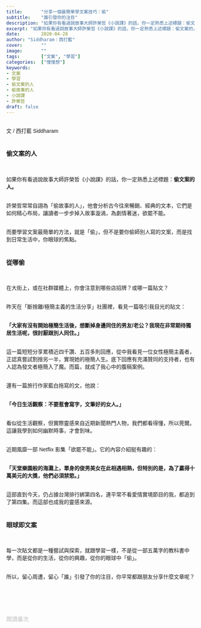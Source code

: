 ```yaml
---
title:       "分享一個最簡單學文案技巧：偷"
subtitle:    "誰引發你的注目"
description: "如果你有看過說故事大師許榮哲《小說課》的話，你一定熟悉上述標題：偷文案的人..."
excerpt: "如果你有看過說故事大師許榮哲《小說課》的話，你一定熟悉上述標題：偷文案的人..."
date:        2020-04-28
author: "Siddharam｜西打藍"
cover:       ""
image:       ""
tags:        ["文案", "學習"]
categories:  ["慢慢想"]
keywords:
- 文案
- 學習
- 偷文案的人
- 偷故事的人
- 小說課
- 許榮哲
draft: false
---
```


<article style="font-family: 'Noto Sans TC', '微軟正黑體', sans-serif; font-weight: 300;">

<br>文 / 西打藍 Siddharam<br><br>

<h3 class="article-h1-color">偷文案的人</h3><br>

如果你有看過說故事大師許榮哲《小說課》的話，你一定熟悉上述標題：<b>偷文案的人。</b><br><br>

許榮哲常常自詡為「偷故事的人」，他會分析古今往來暢銷、經典的文本，它們是如何精心布局，讓讀者一步步掉入故事漩渦，為劇情著迷，欲罷不能。<br><br>

而要學習文案最簡單的方法，就是「偷」，但不是要你偷師別人寫的文案，而是找到日常生活中，你眼球的焦點。<br><br>

<h3 class="article-h1-color">從哪偷</h3><br>

在大街上，或在社群媒體上，你會注意到哪些店招牌？或哪一篇貼文？<br><br>

昨天在「斷捨離/極簡主義的生活分享」社團裡，看見一篇吸引我目光的貼文：<br><br>

<b>「大家有沒有開始極簡生活後，想斷掉身邊同住的男友/老公？我現在非常期待獨居生活呢，很討厭跟別人同住。」</b><br><br>

這一篇短短分享累積近四千讚、五百多則回應，從中我看見一位女性極簡主義者，正認真嘗試割捨另一半，實現她的極簡人生。底下回應有充滿贊同的支持者，也有人認為發文者極簡入了魔。而篇，就成了我心中的腹稿案例。<br><br>

還有一篇旅行作家藍白拖寫的文，他說：<br><br>

<b>「今日生活觀察：不要惹會寫字，文筆好的女人。」</b><br><br>

看似從生活觀察，但實際靈感來自近期新聞熱門人物，我們都看得懂，所以莞爾。這讓我學到如何幽默時事，才會到味。<br><br>

近期風靡一部 Netflix 影集「欲罷不能」。它的內容介紹挺有趣的：<br><br>

<b>「天堂樂園般的海灘上，單身的俊男美女在此相遇相熟，但特別的是，為了贏得十萬美元的大獎，他們必須禁慾。」</b><br><br>

這部直到今天，仍占據台灣排行綁第四名，連平常不看愛情實境節目的我，都追到了第四集。而這部也成我的靈感來源。<br><br>


<h3 class="article-h1-color">眼球即文案</h3><br>

每一次貼文都是一種嘗試與探索，就跟學習一樣，不是從一部五萬字的教科書中學，而是從你的生活，從你的興趣，從你的眼球中「偷」。<br><br>

所以，留心周遭，留心「誰」引發了你的注目，你平常都跟朋友分享什麼文章呢？<br><br>





<br><br><br>

</article>

<div style="color: #bfbfbf; font-size: 15px;" id="busuanzi_container_page_pv">
  閱讀量<span id="busuanzi_value_page_pv"></span>次
</div>

<script src="../../js/post.js"></script>




